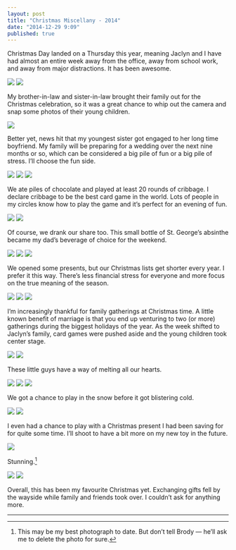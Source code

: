 ```yaml
---
layout: post
title: "Christmas Miscellany - 2014"
date: "2014-12-29 9:09"
published: true
---
```


Christmas Day landed on a Thursday this year, meaning Jaclyn and I have had almost an entire week away from the office, away from school work, and away from major distractions. It has been awesome.

_![](http://thenewsprint.s3.amazonaws.com/media/2014/12/PC271759.jpg)_
_![](http://thenewsprint.s3.amazonaws.com/media/2014/12/PC261617.jpg)_

My brother-in-law and sister-in-law brought their family out for the Christmas celebration, so it was a great chance to whip out the camera and snap some photos of their young children. 

![](http://thenewsprint.s3.amazonaws.com/media/2014/12/PC241494.jpg)

Better yet, news hit that my youngest sister got engaged to her long time boyfriend. My family will be preparing for a wedding over the next nine months or so, which can be considered a big pile of fun or a big pile of stress. I’ll choose the fun side.

![](http://thenewsprint.s3.amazonaws.com/media/2014/12/PC261632.jpg)
![](http://thenewsprint.s3.amazonaws.com/media/2014/12/PC241572.jpg)
![](http://thenewsprint.s3.amazonaws.com/media/2014/12/PC241574.jpg)

We ate piles of chocolate and played at least 20 rounds of cribbage. I declare cribbage to be the best card game in the world. Lots of people in my circles know how to play the game and it’s perfect for an evening of fun.

![](http://thenewsprint.s3.amazonaws.com/media/2014/12/PC241512.jpg)
![](http://thenewsprint.s3.amazonaws.com/media/2014/12/PC241506.jpg)

Of course, we drank our share too. This small bottle of St. George’s absinthe became my dad’s beverage of choice for the weekend.

![](http://thenewsprint.s3.amazonaws.com/media/2014/12/PC241552.jpg)
![](http://thenewsprint.s3.amazonaws.com/media/2014/12/PC241544.jpg)
![](http://thenewsprint.s3.amazonaws.com/media/2014/12/PC241532.jpg)

We opened some presents, but our Christmas lists get shorter every year. I prefer it this way. There’s less financial stress for everyone and more focus on the true meaning of the season.

![](http://thenewsprint.s3.amazonaws.com/media/2014/12/PC241450.jpg)
![](http://thenewsprint.s3.amazonaws.com/media/2014/12/PC241488.jpg)
![](http://thenewsprint.s3.amazonaws.com/media/2014/12/PC251592.jpg)

I’m increasingly thankful for family gatherings at Christmas time. A little known benefit of marriage is that you end up venturing to two (or more) gatherings during the biggest holidays of the year. As the week shifted to Jaclyn’s family, card games were pushed aside and the young children took center stage.

_![](http://thenewsprint.s3.amazonaws.com/media/2014/12/PC251605.jpg)_
_![](http://thenewsprint.s3.amazonaws.com/media/2014/12/PC271786.jpg)_

These little guys have a way of melting all our hearts.

![](http://thenewsprint.s3.amazonaws.com/media/2014/12/PC271717.jpg)
![](http://thenewsprint.s3.amazonaws.com/media/2014/12/PC271763.jpg)
![](http://thenewsprint.s3.amazonaws.com/media/2014/12/PC271839.jpg)

We got a chance to play in the snow before it got blistering cold. 

![](http://thenewsprint.s3.amazonaws.com/media/2014/12/PC271735.jpg)
![](http://thenewsprint.s3.amazonaws.com/media/2014/12/PC271743.jpg)

I even had a chance to play with a Christmas present I had been saving for for quite some time. I’ll shoot to have a bit more on my new toy in the future.

_![](http://thenewsprint.s3.amazonaws.com/media/2014/12/PC271706.jpg)_

Stunning.[^1]

_![](http://thenewsprint.s3.amazonaws.com/media/2014/12/PC271721.jpg)_
_![](http://thenewsprint.s3.amazonaws.com/media/2014/12/PC251589.jpg)_

Overall, this has been my favourite Christmas yet. Exchanging gifts fell by the wayside while family and friends took over. I couldn’t ask for anything more. 

---

[^1]: This may be my best photograph to date. But don’t tell Brody — he’ll ask me to delete the photo for sure.